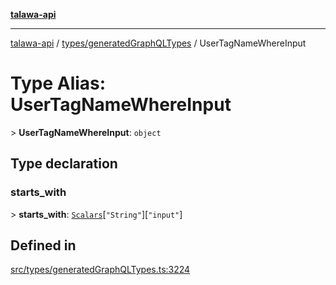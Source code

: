 [**talawa-api**](../../../README.md)

***

[talawa-api](../../../modules.md) / [types/generatedGraphQLTypes](../README.md) / UserTagNameWhereInput

# Type Alias: UserTagNameWhereInput

\> **UserTagNameWhereInput**: `object`

## Type declaration

### starts\_with

\> **starts\_with**: [`Scalars`](Scalars.md)\[`"String"`\]\[`"input"`\]

## Defined in

[src/types/generatedGraphQLTypes.ts:3224](https://github.com/PalisadoesFoundation/talawa-api/blob/3a5276aff43f5de4f7fab3ec9683a420dcdc7a06/src/types/generatedGraphQLTypes.ts#L3224)
